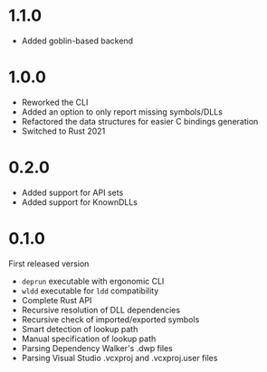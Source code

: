 # 1.1.0

- Added goblin-based backend

# 1.0.0

- Reworked the CLI
- Added an option to only report missing symbols/DLLs
- Refactored the data structures for easier C bindings generation
- Switched to Rust 2021

# 0.2.0

- Added support for API sets
- Added support for KnownDLLs 

# 0.1.0

First released version
- `deprun` executable with ergonomic CLI
- `wldd` executable for `ldd` compatibility
- Complete Rust API
- Recursive resolution of DLL dependencies
- Recursive check of imported/exported symbols
- Smart detection of lookup path
- Manual specification of lookup path
- Parsing Dependency Walker's .dwp files
- Parsing Visual Studio .vcxproj and .vcxproj.user files
